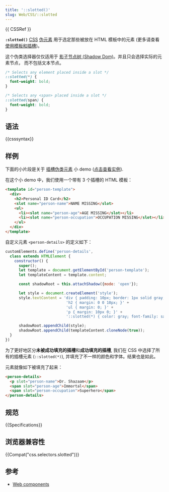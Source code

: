 ```yaml
---
title: '::slotted()'
slug: Web/CSS/::slotted
---
```

{{ CSSRef }}

**`:slotted()`** [CSS](/zh-CN/docs/Web/CSS) [伪元素](/zh-CN/docs/Web/CSS/Pseudo-elements) 用于选定那些被放在 HTML 模板中的元素 (更多请查看 [使用模板和插槽](/zh-CN/docs/Web/Web_Components/Using_templates_and_slots))。

这个伪类选择器仅仅适用于 [影子节点树 (Shadow Dom)](/zh-CN/docs/Web/Web_Components/Using_shadow_DOM)。并且只会选择实际的元素节点， 而不包括文本节点。

```css
/* Selects any element placed inside a slot */
::slotted(*) {
  font-weight: bold;
}

/* Selects any <span> placed inside a slot */
::slotted(span) {
  font-weight: bold;
}
```

## 语法

{{csssyntax}}

## 样例

下面的小片段是关于 [插槽伪类元素](https://github.com/mdn/web-components-examples/tree/master/slotted-pseudo-element) 小 demo ([点击查看实例](https://mdn.github.io/web-components-examples/slotted-pseudo-element/)).

在这个小 demo 中，我们使用一个带有 3 个插槽的 HTML 模板：

```html
<template id="person-template">
  <div>
    <h2>Personal ID Card</h2>
    <slot name="person-name">NAME MISSING</slot>
    <ul>
      <li><slot name="person-age">AGE MISSING</slot></li>
      <li><slot name="person-occupation">OCCUPATION MISSING</slot></li>
    </ul>
  </div>
</template>
```

自定义元素 `<person-details>` 的定义如下：

```js
customElements.define('person-details',
  class extends HTMLElement {
    constructor() {
      super();
      let template = document.getElementById('person-template');
      let templateContent = template.content;

      const shadowRoot = this.attachShadow({mode: 'open'});

      let style = document.createElement('style');
      style.textContent = 'div { padding: 10px; border: 1px solid gray; width: 200px; margin: 10px; }' +
                           'h2 { margin: 0 0 10px; }' +
                           'ul { margin: 0; }' +
                           'p { margin: 10px 0; }' +
                           '::slotted(*) { color: gray; font-family: sans-serif; } ';

      shadowRoot.appendChild(style);
      shadowRoot.appendChild(templateContent.cloneNode(true));
  }
})
```

为了更好地区分**未被成功填充的插槽**和**成功填充的插槽**, 我们在 CSS 中选择了所有的插槽元素 (`::slotted(*)`), 并填充了不一样的颜色和字体。结果也是如此。

元素就像如下被填充了起来：

```html
<person-details>
  <p slot="person-name">Dr. Shazaam</p>
  <span slot="person-age">Immortal</span>
  <span slot="person-occupation">Superhero</span>
</person-details>
```

## 规范

{{Specifications}}

## 浏览器兼容性

{{Compat("css.selectors.slotted")}}

## 参考

- [Web components](/zh-CN/docs/Web/Web_Components)
